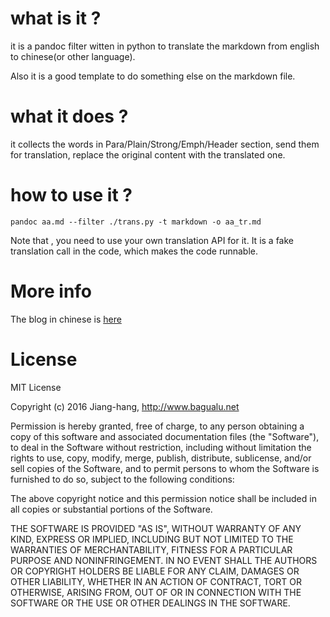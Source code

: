 # what is it ?

it is a pandoc filter witten in python to translate the markdown from english to chinese(or other language). 

Also it is a good template to do something else on the markdown file.

# what it does ?

it collects the words in Para/Plain/Strong/Emph/Header section, send them for translation, replace the original content with the translated one.

# how to use it ?

`pandoc aa.md --filter ./trans.py -t markdown -o aa_tr.md`

Note that , you need to use your own translation API for it. It is a fake translation call in the code, which makes the code runnable.

# More info

The blog in chinese is [here](http://www.bagualu.net/wordpress/archives/5340#%E7%AC%AC%E4%BA%8C%E4%B8%AAfilter%E8%8B%B1%E6%96%87%E7%BF%BB%E8%AF%91)

# License

MIT License

Copyright (c) 2016 Jiang-hang, http://www.bagualu.net

Permission is hereby granted, free of charge, to any person obtaining a copy of this software and associated documentation files (the "Software"), to deal in the Software without restriction, including without limitation the rights to use, copy, modify, merge, publish, distribute, sublicense, and/or sell copies of the Software, and to permit persons to whom the Software is furnished to do so, subject to the following conditions:

The above copyright notice and this permission notice shall be included in all copies or substantial portions of the Software.

THE SOFTWARE IS PROVIDED "AS IS", WITHOUT WARRANTY OF ANY KIND, EXPRESS OR IMPLIED, INCLUDING BUT NOT LIMITED TO THE WARRANTIES OF MERCHANTABILITY, FITNESS FOR A PARTICULAR PURPOSE AND NONINFRINGEMENT. IN NO EVENT SHALL THE AUTHORS OR COPYRIGHT HOLDERS BE LIABLE FOR ANY CLAIM, DAMAGES OR OTHER LIABILITY, WHETHER IN AN ACTION OF CONTRACT, TORT OR OTHERWISE, ARISING FROM, OUT OF OR IN CONNECTION WITH THE SOFTWARE OR THE USE OR OTHER DEALINGS IN THE SOFTWARE.
